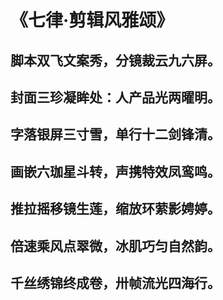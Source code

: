 # 《七律·剪辑风雅颂》
## 脚本双飞文案秀，分镜裁云九六屏。
## 封面三珍凝眸处：人产品光两曜明。
## 字落银屏三寸雪，单行十二剑锋清。
## 画嵌六珈星斗转，声携特效凤鸾鸣。
## 推拉摇移镜生莲，缩放环萦影娉婷。
## 倍速乘风点翠微，冰肌巧匀自然韵。
## 千丝绣锦终成卷，卅帧流光四海行。
